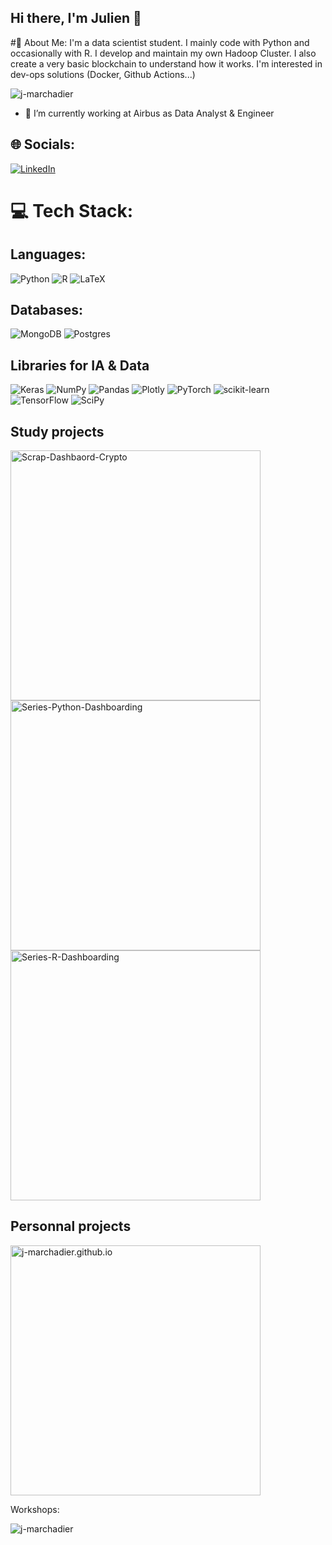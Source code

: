 ## Hi there, I'm Julien 👋

#💫 About Me:
I'm a data scientist student. I mainly code with Python and occasionally with R. I develop and maintain my own Hadoop Cluster. I also create a very basic blockchain to understand how it works. I'm interested in dev-ops solutions (Docker, Github Actions...) 

<p align="left"> <img src="https://komarev.com/ghpvc/?username=j-marchadier&label=Profile%20views&color=0e75b6&style=flat" alt="j-marchadier" /> </p>

- 🌱 I’m currently working at Airbus as Data Analyst & Engineer


## 🌐 Socials:
[![LinkedIn](https://img.shields.io/badge/LinkedIn-%230077B5.svg?logo=linkedin&logoColor=white)](https://www.linkedin.com/in/jmarchadier) 

# 💻 Tech Stack:
## Languages:
![Python](https://img.shields.io/badge/python-3670A0?style=for-the-badge&logo=python&logoColor=ffdd54) ![R](https://img.shields.io/badge/r-%23276DC3.svg?style=for-the-badge&logo=r&logoColor=white) ![LaTeX](https://img.shields.io/badge/latex-%23008080.svg?style=for-the-badge&logo=latex&logoColor=white) 
## Databases:
![MongoDB](https://img.shields.io/badge/MongoDB-%234ea94b.svg?style=for-the-badge&logo=mongodb&logoColor=white) ![Postgres](https://img.shields.io/badge/postgres-%23316192.svg?style=for-the-badge&logo=postgresql&logoColor=white) 
## Libraries for IA & Data
![Keras](https://img.shields.io/badge/Keras-%23D00000.svg?style=for-the-badge&logo=Keras&logoColor=white) ![NumPy](https://img.shields.io/badge/numpy-%23013243.svg?style=for-the-badge&logo=numpy&logoColor=white) ![Pandas](https://img.shields.io/badge/pandas-%23150458.svg?style=for-the-badge&logo=pandas&logoColor=white) ![Plotly](https://img.shields.io/badge/Plotly-%233F4F75.svg?style=for-the-badge&logo=plotly&logoColor=white) ![PyTorch](https://img.shields.io/badge/PyTorch-%23EE4C2C.svg?style=for-the-badge&logo=PyTorch&logoColor=white) ![scikit-learn](https://img.shields.io/badge/scikit--learn-%23F7931E.svg?style=for-the-badge&logo=scikit-learn&logoColor=white) ![TensorFlow](https://img.shields.io/badge/TensorFlow-%23FF6F00.svg?style=for-the-badge&logo=TensorFlow&logoColor=white) ![SciPy](https://img.shields.io/badge/SciPy-%230C55A5.svg?style=for-the-badge&logo=scipy&logoColor=%white)

## Study projects

<p align="left">
  <a href="https://github.com/j-marchadier/Scrap-Dashbaord-Crypto"><img width="400" src="https://github-readme-stats.vercel.app/api/pin/?username=j-marchadier&repo=Scrap-Dashbaord-Crypto&theme=react&bg_color=1F222E&title_color=F85D7F&icon_color=F8D866&hide_border=true&show_icons=false" alt="Scrap-Dashbaord-Crypto"></a>
  <a href="https://github.com/j-marchadier/Series-Python-Dashboarding"><img width="400" src="https://github-readme-stats.vercel.app/api/pin/?username=j-marchadier&repo=Series-Python-Dashboarding&theme=react&bg_color=1F222E&title_color=F85D7F&icon_color=F8D866&hide_border=true&show_icons=false" alt="Series-Python-Dashboarding"></a>
  <a href="https://github.com/j-marchadier/Series-R-Dashboarding"><img width="400" src="https://github-readme-stats.vercel.app/api/pin/?username=j-marchadier&repo=Series-R-Dashboarding&hide_border=true&bg_color=1F222E&title_color=F85D7F&icon_color=F8D866&theme=react&show_icons=false" alt="Series-R-Dashboarding"></a>
</p>

## Personnal projects

<p align="left">
  <a href="https://github.com/j-marchadier/j-marchadier.github.io"><img width="400" src="https://github-readme-stats.vercel.app/api/pin/?username=j-marchadier&repo=j-marchadier.github.io&theme=react&bg_color=1F222E&title_color=F85D7F&icon_color=F8D866&hide_border=true&show_icons=false" alt="j-marchadier.github.io"></a>
</p>

Workshops:

<p align="left"> <img src="https://github-readme-stats.vercel.app/api?username=j-marchadier&theme=react&bg_color=1F222E&title_color=F85D7F&icon_color=F8D866&hide_border=true&langs_count=4)" alt="j-marchadier" />
